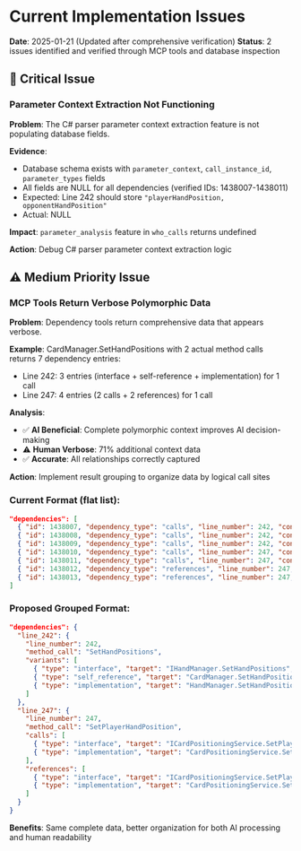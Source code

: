 # Current Implementation Issues

**Date**: 2025-01-21 (Updated after comprehensive verification)
**Status**: 2 issues identified and verified through MCP tools and database inspection

## 🚨 Critical Issue

### **Parameter Context Extraction Not Functioning**

**Problem**: The C# parser parameter context extraction feature is not populating database fields.

**Evidence**:
- Database schema exists with `parameter_context`, `call_instance_id`, `parameter_types` fields
- All fields are NULL for all dependencies (verified IDs: 1438007-1438011)
- Expected: Line 242 should store `"playerHandPosition, opponentHandPosition"`
- Actual: NULL

**Impact**: `parameter_analysis` feature in `who_calls` returns undefined

**Action**: Debug C# parser parameter context extraction logic

## ⚠️ Medium Priority Issue

### **MCP Tools Return Verbose Polymorphic Data**

**Problem**: Dependency tools return comprehensive data that appears verbose.

**Example**: CardManager.SetHandPositions with 2 actual method calls returns 7 dependency entries:
- Line 242: 3 entries (interface + self-reference + implementation) for 1 call
- Line 247: 4 entries (2 calls + 2 references) for 1 call

**Analysis**:
- ✅ **AI Beneficial**: Complete polymorphic context improves AI decision-making
- ⚠️ **Human Verbose**: 71% additional context data
- ✅ **Accurate**: All relationships correctly captured

**Action**: Implement result grouping to organize data by logical call sites

### Current Format (flat list):
```json
"dependencies": [
  { "id": 1438007, "dependency_type": "calls", "line_number": 242, "confidence": 0.68, "to_symbol": { "name": "SetHandPositions", "file_path": "...IHandManager.cs" }},
  { "id": 1438008, "dependency_type": "calls", "line_number": 242, "confidence": 0.68, "to_symbol": { "name": "SetHandPositions", "file_path": "...CardManager.cs" }},
  { "id": 1438009, "dependency_type": "calls", "line_number": 242, "confidence": 0.68, "to_symbol": { "name": "SetHandPositions", "file_path": "...HandManager.cs" }},
  { "id": 1438010, "dependency_type": "calls", "line_number": 247, "confidence": 0.8, "to_symbol": { "name": "SetPlayerHandPosition", "file_path": "...ICardPositioningService.cs" }},
  { "id": 1438011, "dependency_type": "calls", "line_number": 247, "confidence": 0.8, "to_symbol": { "name": "SetPlayerHandPosition", "file_path": "...CardPositioningService.cs" }},
  { "id": 1438012, "dependency_type": "references", "line_number": 247, "confidence": 0.56, "to_symbol": { "name": "SetPlayerHandPosition", "file_path": "...ICardPositioningService.cs" }},
  { "id": 1438013, "dependency_type": "references", "line_number": 247, "confidence": 0.56, "to_symbol": { "name": "SetPlayerHandPosition", "file_path": "...CardPositioningService.cs" }}
]
```

### Proposed Grouped Format:
```json
"dependencies": {
  "line_242": {
    "line_number": 242,
    "method_call": "SetHandPositions",
    "variants": [
      { "type": "interface", "target": "IHandManager.SetHandPositions", "confidence": 0.68 },
      { "type": "self_reference", "target": "CardManager.SetHandPositions", "confidence": 0.68 },
      { "type": "implementation", "target": "HandManager.SetHandPositions", "confidence": 0.68 }
    ]
  },
  "line_247": {
    "line_number": 247,
    "method_call": "SetPlayerHandPosition",
    "calls": [
      { "type": "interface", "target": "ICardPositioningService.SetPlayerHandPosition", "confidence": 0.8 },
      { "type": "implementation", "target": "CardPositioningService.SetPlayerHandPosition", "confidence": 0.8 }
    ],
    "references": [
      { "type": "interface", "target": "ICardPositioningService.SetPlayerHandPosition", "confidence": 0.56 },
      { "type": "implementation", "target": "CardPositioningService.SetPlayerHandPosition", "confidence": 0.56 }
    ]
  }
}
```

**Benefits**: Same complete data, better organization for both AI processing and human readability